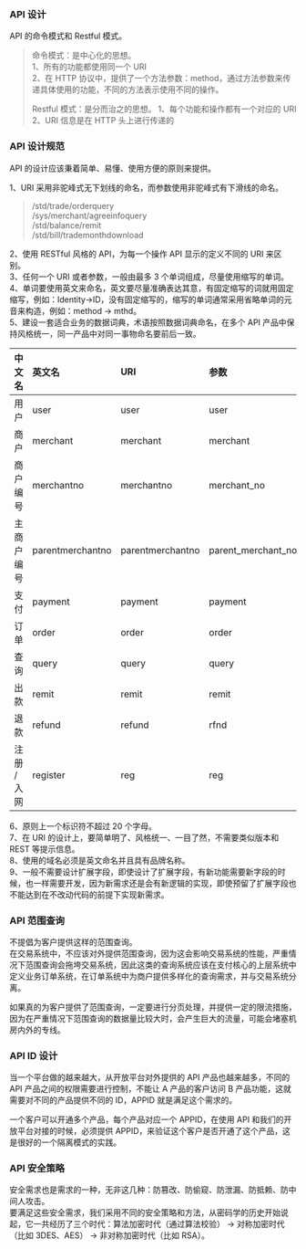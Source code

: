 
### API 设计
API 的命令模式和 Restful 模式。  
> 命令模式：是中心化的思想。  
> 1、所有的功能都使用同一个 URI  
> 2、在 HTTP 协议中，提供了一个方法参数：method，通过方法参数来传递具体使用的功能，不同的方法表示使用不同的操作。  
> 
> Restful 模式：是分而治之的思想。
> 1、每个功能和操作都有一个对应的 URI  
> 2、URI 信息是在 HTTP 头上进行传递的


### API 设计规范
API 的设计应该秉着简单、易懂、使用方便的原则来提供。  

1、URI 采用非驼峰式无下划线的命名，而参数使用非驼峰式有下滑线的命名。  
> /std/trade/orderquery  
> /sys/merchant/agreeinfoquery  
> /std/balance/remit  
> /std/bill/trademonthdownload

2、使用 RESTful 风格的 API，为每一个操作 API 显示的定义不同的 URI 来区别。  
3、任何一个 URI 或者参数，一般由最多 3 个单词组成，尽量使用缩写的单词。  
4、单词要使用英文来命名，英文要尽量准确表达其意，有固定缩写的词就用固定缩写，例如：Identity->ID，没有固定缩写的，缩写的单词通常采用省略单词的元音来构造，例如：method -> mthd。  
5、建设一套适合业务的数据词典，术语按照数据词典命名，在多个 API 产品中保持风格统一，同一产品中对同一事物命名要前后一致。  

| 中文名 | 英文名 | URI | 参数 |  
| :--- | :--- | :--- | :--- |  
| 用户 | user  |  user  |  user |  
| 商户 | merchant  |  merchant  |  merchant |  
| 商户编号  |  merchantno |  merchantno | merchant_no |  
| 主商户编号 |  parentmerchantno  |  parentmerchantno  |  parent_merchant_no|  
| 支付 | payment | payment | payment |   
| 订单 | order |  order |  order |  
| 查询 | query  | query |  query |  
| 出款 | remit  | remit  | remit |  
| 退款 | refund | refund  | rfnd |  
| 注册 / 入网 | register | reg | reg |  

6、原则上一个标识符不超过 20 个字母。  
7、在 URI 的设计上，要简单明了、风格统一、一目了然，不需要类似版本和 REST 等提示信息。  
8、使用的域名必须是英文命名并且具有品牌名称。  
9、一般不需要设计扩展字段，即使设计了扩展字段，有新功能需要新字段的时候，也一样需要开发，因为新需求还是会有新逻辑的实现，即使预留了扩展字段也不能达到在不改动代码的前提下实现新需求。  

### API 范围查询
不提倡为客户提供这样的范围查询。  
在交易系统中，不应该对外提供范围查询，因为这会影响交易系统的性能，严重情况下范围查询会拖垮交易系统，因此这类的查询系统应该在支付核心的上层系统中定义业务订单系统，在订单系统中为商户提供多样化的查询需求，并与交易系统分离。  

如果真的为客户提供了范围查询，一定要进行分页处理，并提供一定的限流措施，因为在严重情况下范围查询的数据量比较大时，会产生巨大的流量，可能会堵塞机房内外的专线。  

### API ID 设计
当一个平台做的越来越大，从开放平台对外提供的 API 产品也越来越多，不同的 API 产品之间的权限需要进行控制，不能让 A 产品的客户访问 B 产品功能，这就需要对不同的产品提供不同的 ID，APPID 就是满足这个需求的。  

一个客户可以开通多个产品，每个产品对应一个 APPID，在使用 API 和我们的开放平台对接的时候，必须提供 APPID，来验证这个客户是否开通了这个产品，这是很好的一个隔离模式的实践。

### API 安全策略
安全需求也是需求的一种，无非这几种：防篡改、防偷窥、防泄漏、防抵赖、防中间人攻击。  
要满足这些安全需求，我们采用不同的安全策略和方法，从密码学的历史开始说起，它一共经历了三个时代：算法加密时代（通过算法校验） -> 对称加密时代（比如 3DES、AES） -> 非对称加密时代（比如 RSA）。  


